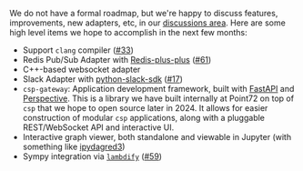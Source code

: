 We do not have a formal roadmap, but we're happy to discuss features, improvements, new adapters, etc, in our [discussions area](https://github.com/Point72/csp/discussions). Here are some high level items we hope to accomplish in the next few months:

- Support `clang` compiler ([#33](https://github.com/Point72/csp/issues/33))
- Redis Pub/Sub Adapter with [Redis-plus-plus](https://github.com/sewenew/redis-plus-plus) ([#61](https://github.com/Point72/csp/issues/61))
- C++-based websocket adapter
- Slack Adapter with [python-slack-sdk](https://github.com/slackapi/python-slack-sdk) ([#17](https://github.com/Point72/csp/issues/17))
- `csp-gateway`: Application development framework, built with [FastAPI](https://fastapi.tiangolo.com) and [Perspective](https://github.com/finos/perspective). This is a library we have built internally at Point72 on top of `csp` that we hope to open source later in 2024. It allows for easier construction of modular `csp` applications, along with a pluggable REST/WebSocket API and interactive UI.
- Interactive graph viewer, both standalone and viewable in Jupyter (with something like [ipydagred3](https://github.com/timkpaine/ipydagred3))
- Sympy integration via [`lambdify`](https://docs.sympy.org/latest/modules/utilities/lambdify.html) ([#59](https://github.com/Point72/csp/issues/59))
